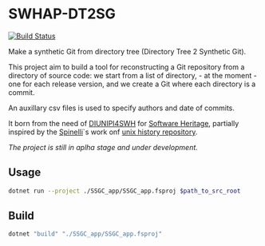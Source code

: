 # SWHAP-DT2SG

[![Build Status](https://travis-ci.com/Unipisa/DIUNIPI-SWH-DT2SG.svg?token=uYktkpxbywknDpAJce3c&branch=master)](https://travis-ci.com/Unipisa/SWHAP-DT2SG)

Make a synthetic Git from directory tree 
(Directory Tree 2 Synthetic Git).

This project aim to build a tool for reconstructing a Git repository from a directory of source code:
we start from a list of directory, - at the moment - one for each release version, and we create a Git where each directory is a commit.

An auxillary csv files is used to specify authors and date of commits.

It born from the need of [DIUNIPI4SWH](https://github.com/Unipisa/DIUNIPI4SWH) for [Software Heritage](www.softwareheritage.org), partially inspired by the [Spinelli](https://www2.dmst.aueb.gr/dds/)`s work onf [unix history repository](https://github.com/dspinellis/unix-history-repo).

*The project is still in aplha stage and under development.*

## Usage

```bash
dotnet run --project ./SSGC_app/SSGC_app.fsproj $path_to_src_root
```

## Build

```bash
dotnet "build" "./SSGC_app/SSGC_app.fsproj" 
```
